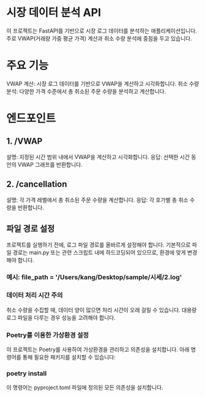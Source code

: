 
# 시장 데이터 분석 API
이 프로젝트는 FastAPI를 기반으로 시장 로그 데이터를 분석하는 애플리케이션입니다. 주로 VWAP(거래량 가중 평균 가격) 계산과 취소 수량 분석에 중점을 두고 있습니다.

# 주요 기능
VWAP 계산: 시장 로그 데이터를 기반으로 VWAP을 계산하고 시각화합니다.
취소 수량 분석: 다양한 가격 수준에서 총 취소된 주문 수량을 분석하고 계산합니다.

# 엔드포인트
## 1. /VWAP
설명: 지정된 시간 범위 내에서 VWAP을 계산하고 시각화합니다.
응답: 선택한 시간 동안의 VWAP 그래프를 반환합니다.

## 2. /cancellation
설명: 각 가격 레벨에서 총 취소된 주문 수량을 계산합니다.
응답: 각 호가별 총 취소 수량을 반환합니다.

## 파일 경로 설정
프로젝트를 실행하기 전에, 로그 파일 경로를 올바르게 설정해야 합니다. 기본적으로 파일 경로는 main.py 또는 관련 스크립트 내에 하드코딩되어 있으므로, 환경에 맞게 변경해야 합니다.
### 예시: file_path = '/Users/kang/Desktop/sample/시세/2.log'

### 데이터 처리 시간 주의
취소 수량을 수집할 때, 데이터 양이 많으면 처리 시간이 오래 걸릴 수 있습니다. 대용량 로그 파일을 다루는 경우 성능을 고려해야 합니다.

### Poetry를 이용한 가상환경 설정
이 프로젝트는 Poetry를 사용하여 가상환경을 관리하고 의존성을 설치합니다. 아래 명령어를 통해 필요한 패키지를 설치할 수 있습니다:

### poetry install
이 명령어는 pyproject.toml 파일에 정의된 모든 의존성을 설치합니다.
